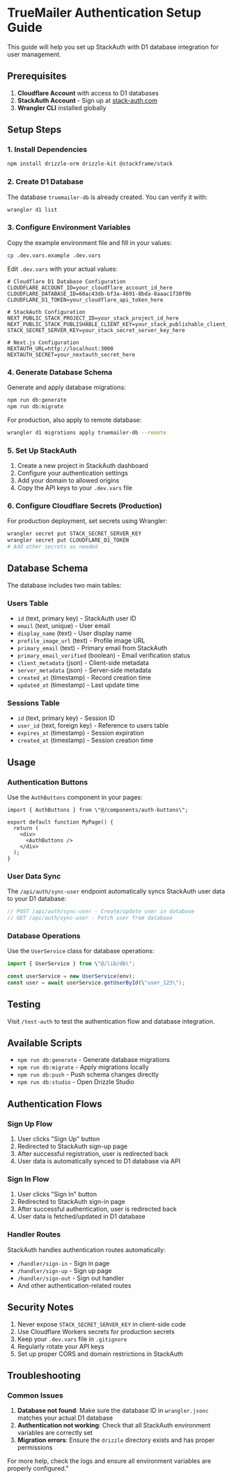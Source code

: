 # TrueMailer Authentication Setup Guide

This guide will help you set up StackAuth with D1 database integration for user management.

## Prerequisites

1. **Cloudflare Account** with access to D1 databases
2. **StackAuth Account** - Sign up at [stack-auth.com](https://stack-auth.com)
3. **Wrangler CLI** installed globally

## Setup Steps

### 1. Install Dependencies

```bash
npm install drizzle-orm drizzle-kit @stackframe/stack
```

### 2. Create D1 Database

The database `truemailer-db` is already created. You can verify it with:

```bash
wrangler d1 list
```

### 3. Configure Environment Variables

Copy the example environment file and fill in your values:

```bash
cp .dev.vars.example .dev.vars
```

Edit `.dev.vars` with your actual values:

```env
# Cloudflare D1 Database Configuration
CLOUDFLARE_ACCOUNT_ID=your_cloudflare_account_id_here
CLOUDFLARE_DATABASE_ID=60ac43db-bf3a-4691-8bda-8aaac1f30f9b
CLOUDFLARE_D1_TOKEN=your_cloudflare_api_token_here

# StackAuth Configuration
NEXT_PUBLIC_STACK_PROJECT_ID=your_stack_project_id_here
NEXT_PUBLIC_STACK_PUBLISHABLE_CLIENT_KEY=your_stack_publishable_client_key_here
STACK_SECRET_SERVER_KEY=your_stack_secret_server_key_here

# Next.js Configuration
NEXTAUTH_URL=http://localhost:3000
NEXTAUTH_SECRET=your_nextauth_secret_here
```

### 4. Generate Database Schema

Generate and apply database migrations:

```bash
npm run db:generate
npm run db:migrate
```

For production, also apply to remote database:

```bash
wrangler d1 migrations apply truemailer-db --remote
```

### 5. Set Up StackAuth

1. Create a new project in StackAuth dashboard
2. Configure your authentication settings
3. Add your domain to allowed origins
4. Copy the API keys to your `.dev.vars` file

### 6. Configure Cloudflare Secrets (Production)

For production deployment, set secrets using Wrangler:

```bash
wrangler secret put STACK_SECRET_SERVER_KEY
wrangler secret put CLOUDFLARE_D1_TOKEN
# Add other secrets as needed
```

## Database Schema

The database includes two main tables:

### Users Table
- `id` (text, primary key) - StackAuth user ID
- `email` (text, unique) - User email
- `display_name` (text) - User display name
- `profile_image_url` (text) - Profile image URL
- `primary_email` (text) - Primary email from StackAuth
- `primary_email_verified` (boolean) - Email verification status
- `client_metadata` (json) - Client-side metadata
- `server_metadata` (json) - Server-side metadata
- `created_at` (timestamp) - Record creation time
- `updated_at` (timestamp) - Last update time

### Sessions Table
- `id` (text, primary key) - Session ID
- `user_id` (text, foreign key) - Reference to users table
- `expires_at` (timestamp) - Session expiration
- `created_at` (timestamp) - Session creation time

## Usage

### Authentication Buttons

Use the `AuthButtons` component in your pages:

```tsx
import { AuthButtons } from \"@/components/auth-buttons\";

export default function MyPage() {
  return (
    <div>
      <AuthButtons />
    </div>
  );
}
```

### User Data Sync

The `/api/auth/sync-user` endpoint automatically syncs StackAuth user data to your D1 database:

```typescript
// POST /api/auth/sync-user - Create/update user in database
// GET /api/auth/sync-user - Fetch user from database
```

### Database Operations

Use the `UserService` class for database operations:

```typescript
import { UserService } from \"@/lib/db\";

const userService = new UserService(env);
const user = await userService.getUserById(\"user_123\");
```

## Testing

Visit `/test-auth` to test the authentication flow and database integration.

## Available Scripts

- `npm run db:generate` - Generate database migrations
- `npm run db:migrate` - Apply migrations locally
- `npm run db:push` - Push schema changes directly
- `npm run db:studio` - Open Drizzle Studio

## Authentication Flows

### Sign Up Flow
1. User clicks \"Sign Up\" button
2. Redirected to StackAuth sign-up page
3. After successful registration, user is redirected back
4. User data is automatically synced to D1 database via API

### Sign In Flow
1. User clicks \"Sign In\" button
2. Redirected to StackAuth sign-in page
3. After successful authentication, user is redirected back
4. User data is fetched/updated in D1 database

### Handler Routes

StackAuth handles authentication routes automatically:
- `/handler/sign-in` - Sign in page
- `/handler/sign-up` - Sign up page
- `/handler/sign-out` - Sign out handler
- And other authentication-related routes

## Security Notes

1. Never expose `STACK_SECRET_SERVER_KEY` in client-side code
2. Use Cloudflare Workers secrets for production secrets
3. Keep your `.dev.vars` file in `.gitignore`
4. Regularly rotate your API keys
5. Set up proper CORS and domain restrictions in StackAuth

## Troubleshooting

### Common Issues

1. **Database not found**: Make sure the database ID in `wrangler.jsonc` matches your actual D1 database
2. **Authentication not working**: Check that all StackAuth environment variables are correctly set
3. **Migration errors**: Ensure the `drizzle` directory exists and has proper permissions

For more help, check the logs and ensure all environment variables are properly configured."